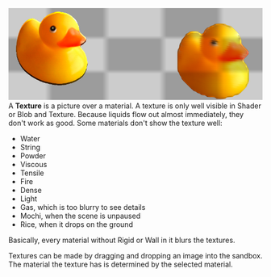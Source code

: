 ![Rigid and Water textures. Click to see details.](/images/Textures.png "Rigid and Water textures. Click to see details.")
A **Texture** is a picture over a material. A texture is only well visible in Shader or Blob and Texture. Because liquids flow out almost immediately, they don't work as good. Some materials don't show the texture well:

-   Water
-   String
-   Powder
-   Viscous
-   Tensile
-   Fire
-   Dense
-   Light
-   Gas, which is too blurry to see details
-   Mochi, when the scene is unpaused
-   Rice, when it drops on the ground

Basically, every material without Rigid or Wall in it blurs the textures.

Textures can be made by dragging and dropping an image into the sandbox. The material the texture has is determined by the selected material.

